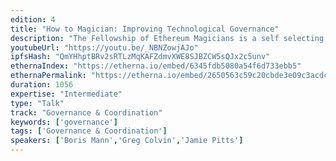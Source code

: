 ```yaml
---
edition: 4
title: "How to Magician: Improving Technological Governance"
description: "The Fellowship of Ethereum Magicians is a self selecting group of people that collaborate to get to rough consensus and running code that improves the technology ecosystem of Ethereum and related decentralized & cryptographic technologies. We'll discuss what the EthMagicians have done to date, how anyone can join and contribute, and how to self-organize to reach consensus  and commitment on subsequent action."
youtubeUrl: "https://youtu.be/_NBNZowjAJo"
ipfsHash: "QmYHhptBRv2sRTLzMqKAFZdmvXWE8SJBZCW5sQJx2c5unv"
ethernaIndex: "https://etherna.io/embed/6345fdb5080a54f6d733ebb5"
ethernaPermalink: "https://etherna.io/embed/2650563c59c20cbde3e09c3acdc6af8abc46a8becc5933903c0a347e8b5f052b"
duration: 1056
expertise: "Intermediate"
type: "Talk"
track: "Governance & Coordination"
keywords: ['governance']
tags: ['Governance & Coordination']
speakers: ['Boris Mann','Greg Colvin','Jamie Pitts']
---
```

